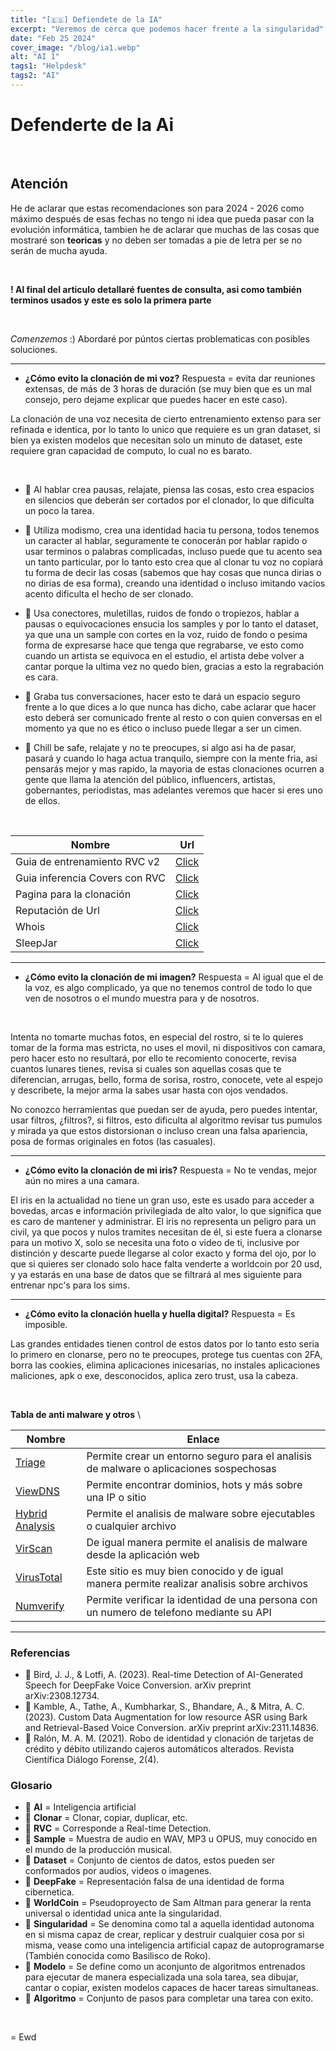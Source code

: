 ```yaml
---
title: "[🇪🇸] Defiendete de la IA"
excerpt: "Veremos de cerca que podemos hacer frente a la singularidad"
date: "Feb 25 2024"
cover_image: "/blog/ia1.webp"
alt: "AI 1"
tags1: "Helpdesk"
tags2: "AI"
---
```


# Defenderte de la Ai

&nbsp;

## Atención

He de aclarar que estas recomendaciones son para 2024 - 2026 como máximo después de esas fechas no tengo ni idea que pueda pasar con la evolución informática, tambien he de aclarar que muchas de las cosas que mostraré son **teoricas** y no deben ser tomadas a pie de letra per se no serán de mucha ayuda.

&nbsp;

**! Al final del articulo detallaré fuentes de consulta, asi como también terminos usados y este es solo la primera parte**

&nbsp;

*Comenzemos* :)
Abordaré por púntos ciertas problematicas con posibles soluciones.

---

* **¿Cómo evito la clonación de mi voz?**
Respuesta = evita dar reuniones extensas, de más de 3 horas de duración (se muy bien que es un mal consejo, pero dejame explicar que puedes hacer en este caso).

La clonación de una voz necesita de cierto entrenamiento extenso para ser refinada e identica, por lo tanto lo unico que requiere es un gran dataset, si bien ya existen modelos que necesitan solo un minuto de dataset, este requiere gran capacidad de computo, lo cual no es barato.

&nbsp;

* 🔹 Al hablar crea pausas, relajate, piensa las cosas, esto crea espacios en silencios que deberán ser cortados por el clonador, lo que dificulta un poco la tarea.

* 🔹 Utiliza modismo, crea una identidad hacia tu persona, todos tenemos un caracter al hablar, seguramente te conocerán por hablar rapido o usar terminos o palabras complicadas, incluso puede que tu acento sea un tanto particular, por lo tanto esto crea que al clonar tu voz no copiará tu forma de decir las cosas (sabemos que hay cosas que nunca dirias o no dirias de esa forma), creando una identidad o incluso imitando vacios acento dificulta el hecho de ser clonado.

* 🔹 Usa conectores, muletillas, ruidos de fondo o tropiezos, hablar a pausas o equivocaciones ensucia los samples y por lo tanto el dataset, ya que una un sample con cortes en la voz, ruido de fondo o pesima forma de expresarse hace que tenga que regrabarse, ve esto como cuando un artista se equivoca en el estudio, el artista debe volver a cantar porque la ultima vez no quedo bien, gracias a esto la regrabación es cara.

* 🔹 Graba tus conversaciones, hacer esto te dará un espacio seguro frente a lo que dices a lo que nunca has dicho, cabe aclarar que hacer esto deberá ser comunicado frente al resto o con quien conversas en el momento ya que no es ético o incluso puede llegar a ser un cimen.

* 🔹 Chill be safe, relajate y no te preocupes, si algo asi ha de pasar, pasará y cuando lo haga actua tranquilo, siempre con la mente fria, asi pensarás mejor y mas rapido, la mayoria de estas clonaciones ocurren a gente que llama la atención del público, influencers, artistas, gobernantes, periodistas, mas adelantes veremos que hacer si eres uno de ellos.

&nbsp;

| Nombre | Url |
| --|--|
| Guia de entrenamiento RVC v2 | [Click](https://docs.google.com/document/d/13ebnzmeEBc6uzYCMt-QVFQk-whVrK4zw8k7_Lw3Bv_A/edit#heading=h.bjzhhhcn3f6) |
| Guia inferencia Covers con RVC | [Click](https://docs.google.com/document/d/13_l1bd1Osgz7qlAZn-zhklCbHpVRk6bYOuAuB78qmsE/edit#heading=h.qjrl2d41vtmt) |
| Pagina para la clonación | [Click](https://colab.research.google.com/drive/1AcGvwT7yP_u9h_TJnDHoPUJKnCG1MejS?usp=sharing) |
| Reputación de Url | [Click](https://www.urlvoid.com) |
| Whois | [Click](https://whois.domaintools.com) |
| SleepJar | [Click](https://sleepjar.com) |

---

* **¿Cómo evito la clonación de mi imagen?**
Respuesta = Al igual que el de la voz, es algo complicado, ya que no tenemos control de todo lo que ven de nosotros o el mundo muestra para y de nosotros.

&nbsp;

Intenta no tomarte muchas fotos, en especial del rostro, si te lo quieres tomar de la forma mas estricta, no uses el movil, ni dispositivos con camara, pero hacer esto no resultará, por ello te recomiento conocerte, revisa cuantos lunares tienes, revisa si cuales son aquellas cosas que te diferencian, arrugas, bello, forma de sorisa, rostro, conocete, vete al espejo y describete, la mejor arma la sabes usar hasta con ojos vendados.

No conozco herramientas que puedan ser de ayuda, pero puedes intentar, usar filtros, ¿filtros?, si filtros, esto dificulta al algoritmo revisar tus pumulos y mirada ya que estos distorsionan o incluso crean una falsa apariencia, posa de formas originales en fotos (las casuales).

---

* **¿Cómo evito la clonación de mi iris?**
Respuesta = No te vendas, mejor aún no mires a una camara.

El iris en la actualidad no tiene un gran uso, este es usado para acceder a bovedas, arcas e información privilegiada de alto valor, lo que significa que es caro de mantener y administrar.
El iris no representa un peligro para un civil, ya que pocos y nulos tramites necesitan de él, si este fuera a clonarse para un motivo X, solo se necesita una foto o video de ti, inclusive por distinción y descarte puede llegarse al color exacto y forma del ojo, por lo que si quieres ser clonado solo hace falta venderte a worldcoin por 20 usd, y ya estarás en una base de datos que se filtrará al mes siguiente para entrenar npc's para los sims.

---

* **¿Cómo evito la clonación huella y huella digital?**
Respuesta = Es imposible.

Las grandes entidades tienen control de estos datos por lo tanto esto seria lo primero en clonarse, pero no te preocupes, protege tus cuentas con 2FA, borra las cookies, elimina aplicaciones inicesarias, no instales aplicaciones maliciones, apk o exe, desconocidos, aplica zero trust, usa la cabeza.

&nbsp;

**Tabla de anti malware y otros**
\

| Nombre | Enlace |
| --|--|
| [Triage](https://tria.ge) | Permite crear un entorno seguro para el analisis de malware o aplicaciones sospechosas |
| [ViewDNS](https://viewdns.info) | Permite encontrar dominios, hots y más sobre una IP o sitio |
| [Hybrid Analysis](https://www.hybrid-analysis.com/?lang=es) | Permite el analisis de malware sobre ejecutables o cualquier archivo |
| [VirScan](https://www.virscan.org) | De igual manera permite el analisis de malware desde la aplicación web |
| [VirusTotal](https://www.virustotal.com/gui/home/upload) | Este sitio es muy bien conocido y de igual manera permite realizar analisis sobre archivos |
| [Numverify](https://numverify.com) | Permite verificar la identidad de una persona con un numero de telefono mediante su API |

---

### Referencias

* 🔹  Bird, J. J., & Lotfi, A. (2023). Real-time Detection of AI-Generated Speech for DeepFake Voice Conversion. arXiv preprint arXiv:2308.12734.
* 🔹 Kamble, A., Tathe, A., Kumbharkar, S., Bhandare, A., & Mitra, A. C. (2023). Custom Data Augmentation for low resource ASR using Bark and Retrieval-Based Voice Conversion. arXiv preprint arXiv:2311.14836.
* 🔹 Ralón, M. A. M. (2021). Robo de identidad y clonación de tarjetas de crédito y débito utilizando cajeros automáticos alterados. Revista Científica Diálogo Forense, 2(4).

### Glosario

* 📌 **AI** = Inteligencia artificial
* 📌 **Clonar** = Clonar, copiar, duplicar, etc.
* 📌 **RVC** = Corresponde a Real-time Detection.
* 📌 **Sample** = Muestra de audio en WAV, MP3 u OPUS, muy conocido en el mundo de la producción musical.
* 📌 **Dataset** = Conjunto de cientos de datos, estos pueden ser conformados por audios, videos o imagenes.
* 📌 **DeepFake** = Representación falsa de una identidad de forma cibernetica.
* 📌 **WorldCoin** = Pseudoproyecto de Sam Altman para generar la renta universal o identidad unica ante la singularidad.
* 📌 **Singularidad** = Se denomina como tal a aquella identidad autonoma en si misma capaz de crear, replicar y destruir cualquier cosa por si misma, vease como una inteligencia artificial capaz de autoprogramarse (También conocida como Basilisco de Roko).
* 📌 **Modelo** = Se define como un aconjunto de algoritmos entrenados para ejecutar de manera especializada una sola tarea, sea dibujar, cantar o copiar, existen modelos capaces de hacer tareas simultaneas.
* 📌 **Algoritmo** = Conjunto de pasos para completar una tarea con exito.

&nbsp;

= Ewd
